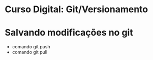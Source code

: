 # Curso Digital: Git/Versionamento

# Salvando modificações no git
* comando git push
* comando git pull
